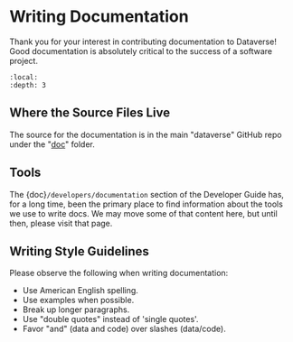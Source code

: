 # Writing Documentation

Thank you for your interest in contributing documentation to Dataverse! Good documentation is absolutely critical to the success of a software project.

```{contents} Contents:
:local:
:depth: 3
```

## Where the Source Files Live

The source for the documentation is in the main "dataverse" GitHub repo under the "[doc][]" folder.

[doc]: https://github.com/IQSS/dataverse/tree/develop/doc/sphinx-guides/source

## Tools

The {doc}`/developers/documentation` section of the Developer Guide has, for a long time, been the primary place to find information about the tools we use to write docs. We may move some of that content here, but until then, please visit that page.

## Writing Style Guidelines

Please observe the following when writing documentation:

- Use American English spelling.
- Use examples when possible.
- Break up longer paragraphs.
- Use "double quotes" instead of 'single quotes'.
- Favor "and" (data and code) over slashes (data/code).
